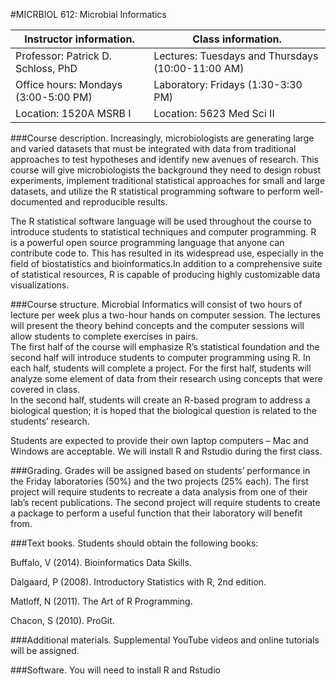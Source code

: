 #MICRBIOL 612:  Microbial Informatics

Instructor information. | Class information. 
------------- | ------------- 
Professor: Patrick D. Schloss, PhD |  Lectures: Tuesdays and Thursdays (10:00-11:00 AM)|
Office hours:  Mondays (3:00-5:00 PM) | Laboratory:  Fridays (1:30-3:30 PM)|
Location: 1520A MSRB I | Location: 5623 Med Sci II|


###Course description.
Increasingly, microbiologists are generating large and varied datasets that must be integrated with data from traditional approaches to test hypotheses and identify new avenues of research. This course will give microbiologists the background they need to design robust experiments, implement traditional statistical approaches for small and large datasets, and utilize the R statistical programming software to perform well-documented and reproducible results.

The R statistical software language will be used throughout the course to introduce students to statistical techniques and computer programming. R is a powerful open source programming language that anyone can contribute code to. This has resulted in its widespread use, especially in the field of biostatistics and bioinformatics.In addition to a comprehensive suite of statistical resources, R is capable of producing highly customizable data visualizations.

###Course structure.
Microbial Informatics will consist of two hours of lecture per week plus a two-hour hands on computer session. The lectures will present the theory behind concepts and the computer sessions will allow students to complete exercises in pairs.  
The first half of the course will emphasize R’s statistical foundation and the second half will introduce students to computer programming using R. In each half, students will complete a project. For the first half, students will analyze some element of data from their research using concepts that were covered in class.  
In the second half, students will create an R-based program to address a biological question; it is hoped that the biological question is related to the students’ research.

Students are expected to provide their own laptop computers – Mac and Windows are acceptable.  We will install R and Rstudio during the first class.

###Grading.
Grades will be assigned based on students’ performance in the Friday laboratories (50%) and the two projects (25% each). The first project will require students to recreate a data analysis from one of their lab’s recent publications. The second project will require students to create a package to perform a useful function that their laboratory will benefit from.

###Text books.
Students should obtain the following books:

Buffalo, V (2014). Bioinformatics Data Skills.

Dalgaard, P (2008).  Introductory Statistics with R, 2nd edition.

Matloff, N  (2011).  The Art of R Programming.

Chacon, S (2010). ProGit.

###Additional materials.
Supplemental YouTube videos and online tutorials will be assigned.
 
###Software.
You will need to install R and Rstudio
